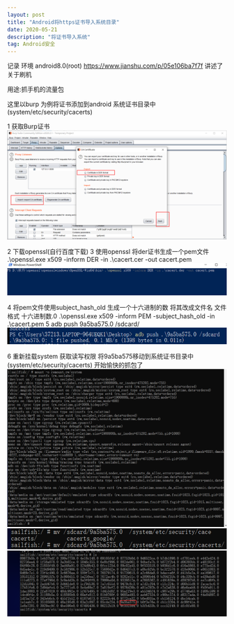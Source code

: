```yaml
---
layout: post
title: "Android将https证书导入系统目录"
date: 2020-05-21
description: "将证书导入系统"
tag: Android安全
---
```

记录
环境 android8.0(root) https://www.jianshu.com/p/05e106ba7f7f 讲述了关于刷机


用途:抓手机的流量包

这里以burp 为例将证书添加到android 系统证书目录中(system/etc/security/cacerts)

1 获取Burp证书
![](/images/Android_add/1.png)

2 下载openssl(自行百度下载)
3 使用openssl 将der证书生成一个pem文件   .\openssl.exe x509 -inform DER -in .\cacert.cer -out cacert.pem
![](/images/Android_add/2.png)

4 将pem文件使用subject_hash_old 生成一个十六进制的数 将其改成文件名 文件格式 十六进制数.0
 .\openssl.exe x509 -inform PEM   -subject_hash_old -in .\cacert.pem
5 adb push 9a5ba575.0 /sdcard/
![](/images/Android_add/3.png)

6 重新挂载system 获取读写权限 将9a5ba575移动到系统证书目录中(system/etc/security/cacerts) 开始愉快的抓包了
![](/images/Android_add/4.png)
![](/images/Android_add/5.png)
![](/images/Android_add/6.png)
